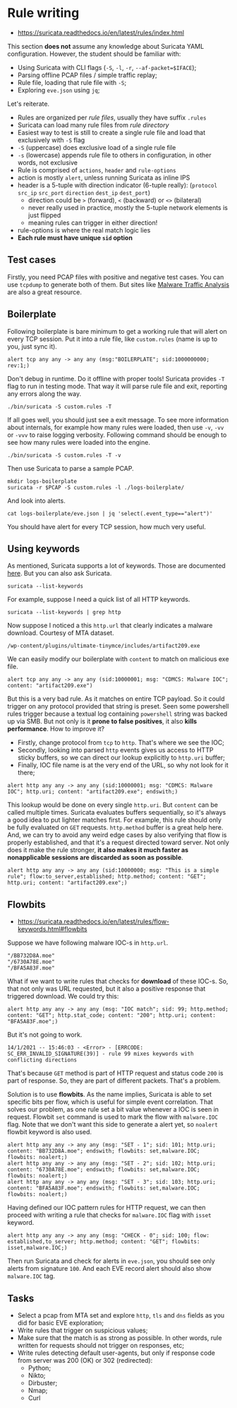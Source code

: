# Rule writing

* https://suricata.readthedocs.io/en/latest/rules/index.html

This section **does not** assume any knowledge about Suricata YAML configuration. However, the student should be familiar with:
* Using Suricata with CLI flags (`-S`, `-l`, `-r`, `--af-packet=$IFACE`);
* Parsing offline PCAP files / simple traffic replay;
* Rule file, loading that rule file with `-S`;
* Exploring `eve.json` using `jq`;

Let's reiterate.
* Rules are organized per *rule files*, usually they have suffix `.rules`
* Suricata can load many rule files from *rule directory*
* Easiest way to test is still to create a single rule file and load that exclusively with `-S` flag
* `-S` (uppercase) does exclusive load of a single rule file
* `-s` (lowercase) appends rule file to others in configuration, in other words, not exclusive
* Rule is comprised of `actions`, `header` and `rule-options`
* action is mostly `alert`, unless running Suricata as inline IPS
* header is a 5-tuple with direction indicator (6-tuple really): (`protocol` `src_ip` `src_port` `direction` `dest_ip` `dest_port`)
    * direction could be `>` (forward), `<` (backward) or `<>` (bilateral)
    * never really used in practice, mostly the 5-tuple network elements is just flipped
    * meaning rules can trigger in either direction!
* rule-options is where the real match logic lies
* **Each rule must have unique `sid` option**

## Test cases

Firstly, you need PCAP files with positive and negative test cases. You can use `tcpdump` to generate both of them. But sites like [Malware Traffic Analysis](https://www.malware-traffic-analysis.net/) are also a great resource.

## Boilerplate

Following boilerplate is bare minimum to get a working rule that will alert on every TCP session. Put it into a rule file, like `custom.rules` (name is up to you, just sync it).

```
alert tcp any any -> any any (msg:"BOILERPLATE"; sid:1000000000; rev:1;)
```

Don't debug in runtime. Do it offline with proper tools! Suricata provides `-T` flag to run in testing mode. That way it will parse rule file and exit, reporting any errors along the way.

```
./bin/suricata -S custom.rules -T
```

If all goes well, you should just see a exit message. To see more information about internals, for example how many rules were loaded, then use `-v`, `-vv` or `-vvv` to raise logging verbosity. Following command should be enough to see how many rules were loaded into the engine.

```
./bin/suricata -S custom.rules -T -v
```

Then use Suricata to parse a sample PCAP.

```
mkdir logs-boilerplate
suricata -r $PCAP -S custom.rules -l ./logs-boilerplate/
```

And look into alerts.

```
cat logs-boilerplate/eve.json | jq 'select(.event_type=="alert")'
```

You should have alert for every TCP session, how much very useful.

## Using keywords

As mentioned, Suricata supports a lot of keywords. Those are documented [here](https://suricata.readthedocs.io/en/latest/rules/index.html). But you can also ask Suricata.

```
suricata --list-keywords
```

For example, suppose I need a quick list of all HTTP keywords.

```
suricata --list-keywords | grep http
```

Now suppose I noticed a this `http.url` that clearly indicates a malware download. Courtesy of MTA dataset.

```
/wp-content/plugins/ultimate-tinymce/includes/artifact209.exe
```

We can easily modify our boilerplate with `content` to match on malicious exe file.

```
alert tcp any any -> any any (sid:10000001; msg: "CDMCS: Malware IOC"; content: "artifact209.exe")
```

But this is a very bad rule. As it matches on entire TCP payload. So it could trigger on any protocol provided that string is preset. Seen some powershell rules trigger because a textual log containing `powershell` string was backed up via SMB. But not only is it **prone to false positives**, it also **kills performance**. How to improve it?

* Firstly, change protocol from `tcp` to `http`. That's where we see the IOC;
* Secondly, looking into parsed `http` events gives us access to HTTP sticky buffers, so we can direct our lookup explicitly to `http.uri` buffer;
* Finally, IOC file name is at the very end of the URL, so why not look for it there;

```
alert http any any -> any any (sid:10000001; msg: "CDMCS: Malware IOC"; http.uri; content: "artifact209.exe"; endswith;)
```

This lookup would be done on every single `http.uri`. But `content` can be called multiple times. Suricata evaluates buffers sequentially, so it's always a good idea to put lighter matches first. For example, this rule should only be fully evaluated on `GET` requests. `http.method` buffer is a great help here. And, we can try to avoid any weird edge cases by also verifying that flow is properly established, and that it's a request directed toward server. Not only does it make the rule stronger, **it also makes it much faster as nonapplicable sessions are discarded as soon as possible**.

```
alert http any any -> any any (sid:10000000; msg: "This is a simple rule"; flow:to_server,established; http.method; content: "GET"; http.uri; content: "artifact209.exe";)
```

## Flowbits

* https://suricata.readthedocs.io/en/latest/rules/flow-keywords.html#flowbits

Suppose we have following malware IOC-s in `http.url`.

```
"/BB732D8A.moe"
"/6730A78E.moe"
"/BFA5A83F.moe"
```

What if we want to write rules that checks for **download** of these IOC-s. So, that not only was URL requested, but it also a positive response that triggered download. We could try this:

```
alert http any any -> any any (msg: "IOC match"; sid: 99; http.method; content: "GET"; http.stat_code; content: "200"; http.uri; content: "BFA5A83F.moe";)
```

But it's not going to work.

```
14/1/2021 -- 15:46:03 - <Error> - [ERRCODE: SC_ERR_INVALID_SIGNATURE(39)] - rule 99 mixes keywords with conflicting directions
```

That's because `GET` method is part of HTTP request and status code `200` is part of response. So, they are part of different packets. That's a problem.

Solution is to use **flowbits**. As the name implies, Suricata is able to set specific bits per flow, which is useful for simple event correlation. That solves our problem, as one rule set a bit value whenever a IOC is seen in request. Flowbit `set` command is used to mark the flow with `malware.IOC` flag. Note that we don't want this side to generate a alert yet, so `noalert` flowbit keyword is also used.

```
alert http any any -> any any (msg: "SET - 1"; sid: 101; http.uri; content: "BB732D8A.moe"; endswith; flowbits: set,malware.IOC; flowbits: noalert;)
alert http any any -> any any (msg: "SET - 2"; sid: 102; http.uri; content: "6730A78E.moe"; endswith; flowbits: set,malware.IOC; flowbits: noalert;)
alert http any any -> any any (msg: "SET - 3"; sid: 103; http.uri; content: "BFA5A83F.moe"; endswith; flowbits: set,malware.IOC; flowbits: noalert;)
```

Having defined our IOC pattern rules for HTTP request, we can then proceed with writing a rule that checks for `malware.IOC` flag with `isset` keyword.

```
alert http any any -> any any (msg: "CHECK - 0"; sid: 100; flow: established,to_server; http.method; content: "GET"; flowbits: isset,malware.IOC;)
```

Then run Suricata and check for alerts in `eve.json`, you should see only alerts from signature `100`. And each EVE record alert should also show `malware.IOC` tag.

## Tasks

* Select a pcap from MTA set and explore `http`, `tls` and `dns` fields as you did for basic EVE exploration;
* Write rules that trigger on suspicious values;
* Make sure that the match is as strong as possible. In other words, rule written for requests should not trigger on responses, etc;
* Write rules detecting default user-agents, but only if response code from server was 200 (OK) or 302 (redirected):
  * Python;
  * Nikto;
  * Dirbuster;
  * Nmap;
  * Curl
